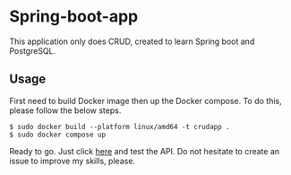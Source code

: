 # Spring-boot-app

This application only does CRUD, created to learn Spring boot and PostgreSQL.

## Usage
First need to build Docker image then up the Docker compose. To do this, please follow the below steps.

```
$ sudo docker build --platform linux/amd64 -t crudapp .
$ sudo docker compose up
```

Ready to go. Just click [here](http://localhost:8080/swagger-ui/index.html) and test the API. Do not hesitate to create an issue to improve my skills, please.
